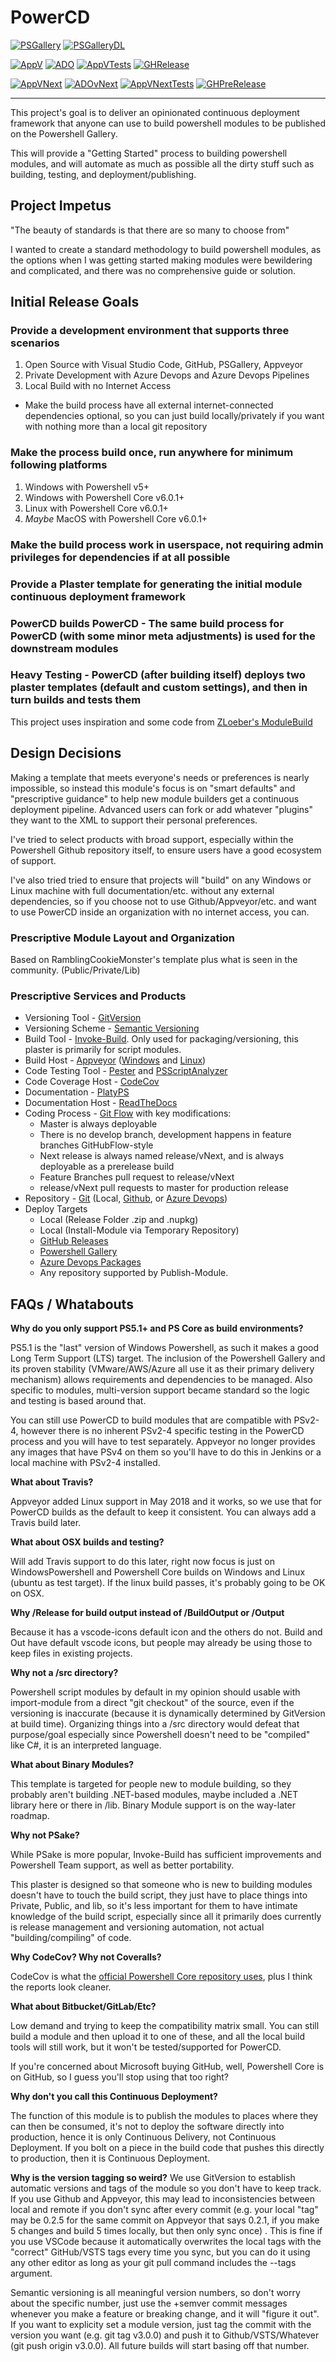 

# PowerCD

[![PSGallery][]][PSGalleryLink] [![PSGalleryDL][]][PSGalleryDLLink]

[![AppV][]][AppVLink] [![ADO][]][ADOLink]  [![AppVTests][]][AppVTestsLink] [![GHRelease][]][GHReleaseLink]

[![AppVNext][]][AppVNextLink] [![ADOvNext][]][ADOvNextLink] [![AppVNextTests][]][AppVNextTestsLink] [![GHPreRelease][]][GHPreReleaseLink]

---

This project's goal is to deliver an opinionated continuous deployment framework that anyone can use to build powershell modules to be published on the Powershell Gallery.

This will provide a "Getting Started" process to building powershell modules, and will automate as much as possible all the dirty stuff such as building, testing, and deployment/publishing.

## Project Impetus

"The beauty of standards is that there are so many to choose from"

I wanted to create a standard methodology to build powershell modules, as the options when I was getting started making modules were bewildering and complicated, and there was no comprehensive guide or solution.

## Initial Release Goals

### Provide a development environment that supports three scenarios

1. Open Source with Visual Studio Code, GitHub, PSGallery, Appveyor
2. Private Development with Azure Devops and Azure Devops Pipelines
3. Local Build with no Internet Access
- Make the build process have all external internet-connected dependencies optional, so you can just build locally/privately if you want with nothing more than a local git repository


### Make the process build once, run anywhere for minimum following platforms
1. Windows with Powershell v5+
2. Windows with Powershell Core v6.0.1+
3. Linux with Powershell Core v6.0.1+
4. *Maybe* MacOS with Powershell Core v6.0.1+

### Make the build process work in userspace, not requiring admin privileges for dependencies if at all possible

### Provide a Plaster template for generating the initial module continuous deployment framework

### PowerCD builds PowerCD - The same build process for PowerCD (with some minor meta adjustments) is used for the downstream modules

### Heavy Testing - PowerCD (after building itself) deploys two plaster templates (default and custom settings), and then in turn builds and tests them

This project uses inspiration and some code from [ZLoeber's ModuleBuild](https://github.com/zloeber/ModuleBuild)

## Design Decisions

Making a template that meets everyone's needs or preferences is nearly impossible, so instead this module's focus is on "smart defaults" and "prescriptive guidance" to help new module builders get a continuous deployment pipeline. Advanced users can fork or add whatever "plugins" they want to the XML to support their personal preferences.

I've tried to select products with broad support, especially within the Powershell Github repository itself, to ensure users have a good ecosystem of support.

I've also tried tried to ensure that projects will "build" on any Windows or Linux machine with full documentation/etc. without any external dependencies, so if you choose not to use Github/Appveyor/etc. and want to use PowerCD inside an organization with no internet access, you can.

### Prescriptive Module Layout and Organization

Based on RamblingCookieMonster's template plus what is seen in the community. (Public/Private/Lib)

### Prescriptive Services and Products

- Versioning Tool - [GitVersion](https://gitversion.readthedocs.io/en/latest/)
- Versioning Scheme - [Semantic Versioning](https://semver.org/)
- Build Tool - [Invoke-Build](https://github.com/nightroman/Invoke-Build). Only used for packaging/versioning, this plaster is primarily for script modules.
- Build Host - [Appveyor](https://www.appveyor.com/) ([Windows](https://www.appveyor.com/docs/) and [Linux](https://www.appveyor.com/docs/getting-started-with-appveyor-for-linux/))
- Code Testing Tool - [Pester](https://github.com/pester/Pester) and [PSScriptAnalyzer](https://github.com/PowerShell/PSScriptAnalyzer)
- Code Coverage Host - [CodeCov](https://codecov.io)
- Documentation - [PlatyPS](https://github.com/PowerShell/platyPS)
- Documentation Host - [ReadTheDocs](https://docs.readthedocs.io)
- Coding Process - [Git Flow](https://www.atlassian.com/git/tutorials/comparing-workflows/gitflow-workflow) with key modifications:
    - Master is always deployable
    - There is no develop branch, development happens in feature branches GitHubFlow-style
    - Next release is always named release/vNext, and is always deployable as a prerelease build
    - Feature Branches pull request to release/vNext
    - release/vNext pull requests to master for production release
- Repository - [Git](https://git-scm.com/) (Local, [Github](https://github.com/), or [Azure Devops](https://dev.azure.com/))
- Deploy Targets
  - Local (Release Folder .zip and .nupkg)
  - Local (Install-Module via Temporary Repository)
  - [GitHub Releases](https://help.github.com/articles/about-releases/)
  - [Powershell Gallery](https://www.powershellgallery.com/)
  - [Azure Devops Packages](https://docs.microsoft.com/en-us/vsts/package/overview?view=vsts)
  - Any repository supported by Publish-Module.

## FAQs / Whatabouts

**Why do you only support PS5.1+ and PS Core as build environments?**

PS5.1 is the "last" version of Windows Powershell, as such it makes a good Long Term Support (LTS) target. The inclusion of the Powershell Gallery and its proven stability (VMware/AWS/Azure all use it as their primary delivery mechanism) allows requirements and dependencies to be managed. Also specific to modules, multi-version support became standard so the logic and testing is based around that.

You can still use PowerCD to build modules that are compatible with PSv2-4, however there is no inherent PSv2-4 specific testing in the PowerCD process and you will have to test separately. Appveyor no longer provides any images that have PSv4 on them so you'll have to do this in Jenkins or a local machine with PSv2-4 installed.

**What about Travis?**

Appveyor added Linux support in May 2018 and it works, so we use that for PowerCD builds as the default to keep it consistent. You can always add a Travis build later.

**What about OSX builds and testing?**

Will add Travis support to do this later, right now focus is just on WindowsPowershell and Powershell Core builds on Windows and Linux (ubuntu as test target). If the linux build passes, it's probably going to be OK on OSX.

**Why /Release for build output instead of /BuildOutput or /Output**

Because it has a vscode-icons default icon and the others do not. Build and Out have default vscode icons, but people may already be using those to keep files in existing projects.

**Why not a /src directory?**

Powershell script modules by default in my opinion should usable with import-module from a direct "git checkout" of the source, even if the versioning is inaccurate (because it is dynamically determined by GitVersion at build time). Organizing things into a /src directory would defeat that purpose/goal especially since Powershell doesn't need to be "compiled" like C#, it is an interpreted language.

**What about Binary Modules?**

This template is targeted for people new to module building, so they probably aren't building .NET-based modules, maybe included a .NET library here or there in /lib. Binary Module support is on the way-later roadmap.

**Why not PSake?**

While PSake is more popular, Invoke-Build has sufficient improvements and Powershell Team support, as well as better portability.

This plaster is designed so that someone who is new to building modules doesn't have to touch the build script, they just have to place things into Private, Public, and lib, so it's less important for them to have intimate knowledge of the build script, especially since all it primarily does currently is release management and versioning automation, not actual "building/compiling" of code.

**Why CodeCov? Why not Coveralls?**

CodeCov is what the [official Powershell Core repository uses](https://codecov.io/gh/PowerShell/PowerShell), plus I think the reports look cleaner.

**What about Bitbucket/GitLab/Etc?**

Low demand and trying to keep the compatibility matrix small. You can still build a module and then upload it to one of these, and all the local build tools will still work, but it won't be tested/supported for PowerCD.

If you're concerned about Microsoft buying GitHub, well, Powershell Core is on GitHub, so I guess you'll stop using that too right?

**Why don't you call this Continuous Deployment?**

The function of this module is to publish the modules to places where they can then be consumed, it's not to deploy the software directly into production, hence it is only Continuous Delivery, not Continuous Deployment. If you bolt on a piece in the build code that pushes this directly to production, then it is Continuous Deployment.

**Why is the version tagging so weird?**
We use GitVersion to establish automatic versions and tags of the module so you don't have to keep track. If you use Github and Appveyor, this may lead to inconsistencies between local and remote if you don't sync after every commit (e.g. your local "tag" may be 0.2.5 for the same commit on Appveyor that says 0.2.1, if you make 5 changes and build 5 times locally, but then only sync once) . This is fine if you use VSCode because it automatically overwrites the local tags with the "correct" GitHub/VSTS tags every time you sync, but you can do it using any other editor as long as your git pull command includes the --tags argument.

Semantic versioning is all meaningful version numbers, so don't worry about the specific number, just use the +semver commit messages whenever you make a feature or breaking change, and it will "figure it out". If you want to explicity set a module version, just tag the commit with the version you want (e.g. git tag v3.0.0) and push it to Github/VSTS/Whatever (git push origin v3.0.0). All future builds will start basing off that number.

[PSGallery]: https://img.shields.io/powershellgallery/v/PowerCD.svg?logo=windows&label=Powershell+Gallery+Latest
[PSGalleryLink]: https://www.powershellgallery.com/packages/PowerCD

[PSGalleryDL]: https://img.shields.io/powershellgallery/dt/PowerCD.svg?logo=windows&label=downloads
[PSGalleryDLLink]: https://www.powershellgallery.com/packages/PowerCD

[AppV]: https://img.shields.io/appveyor/ci/justingrote/powercd/master.svg?logo=appveyor&label=Stable
[AppVLink]: https://ci.appveyor.com/project/JustinGrote/PowerCD

[AppVTests]: https://img.shields.io/appveyor/tests/justingrote/powercd/master.svg?logo=appveyor&label=tests
[AppVTestsLink]: https://ci.appveyor.com/project/JustinGrote/powercd/build/tests

[GHRelease]:https://img.shields.io/github/downloads/justingrote/PowerCD/latest/total.svg?logo=github&label=download
[GHReleaseLink]: https://github.com/JustinGrote/PowerCD/releases/latest

[AppVNext]: https://img.shields.io/appveyor/ci/justingrote/powercd/release-vNext.svg?logo=appveyor&label=vNext
[AppVNextLink]: https://ci.appveyor.com/project/JustinGrote/PowerCD

[AppVNextTests]: https://img.shields.io/appveyor/tests/justingrote/powercd/release/vNext.svg?logo=appveyor&label=tests
[AppVNextTestsLink]: https://ci.appveyor.com/project/JustinGrote/powercd/history

[GHPreRelease]: https://img.shields.io/github/downloads-pre/justingrote/PowerCD/total.svg?logo=github&label=download
[GHPreReleaseLink]: https://github.com/JustinGrote/PowerCD/releases

[ADO]: https://dev.azure.com/justingrote/Default/_apis/build/status/JustinGrote.PowerCD?branchName=master&label=Stable
[ADOLink]: https://dev.azure.com/justingrote/Default/_build

[ADOVNext]: https://dev.azure.com/justingrote/Default/_apis/build/status/JustinGrote.PowerCD?branchName=release-vnext&label=vNext
[ADOVNextLink]: https://dev.azure.com/justingrote/Default/_build
